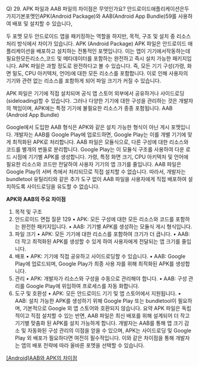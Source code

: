 Q) 29. APK 파일과 AAB 파일의 차이점은 무엇인가요?
안드로이드애플리케이션은두가지기본포멧인APK(Android Package)와 AAB(Android App Bundle)59를 사용하여 배포 및 설치할 수 있습니다, 

두 포멧 모두 안드로이드 앱을 패키징하는 역할을 하지만, 목적, 구조 및 설치 중 리소스 처리 방식에서 차이가 있습니다.
APK (Android Package)
APK 파일은 안드로이드 애플리케이션을 배포하고 설치하는 전통적인 포멧입니다. 이는 앱이 기기에서작동하는데필요한모든리소스,코드 및 메타데이터를 포함하는 완전하고 즉시 설치 가능한 패키지입니다.
APK 파일은 과할 정도로 완전하다고 볼 수 있습니다. 즉, 모든 기기 구성(가령, 화면 밀도, CPU 아키텍처, 언어)에 대한 모든 리소스를 포함합니다. 이로 인해 사용자의 기기와 관련 없는 리소스를 포함하게
되어 파일 크기가 커질 수 있습니다.

APK 파일은 기기에 직접 설치되며 공식 앱 스토어 외부에서 공유하거나 사이드로딩(sideloading)할 수 있습니다. 그러나 다양한 기기에 대한 구성을 관리하는 것은 개발자의 책임이며, APK에는 특정 기기에
불필요한 리소스가 종종 포함됩니다.
AAB (Android App Bundle)

Google에서 도입한 AAB 형식은 APK와 같은 설치 가능한 형식이 아닌 게시 포멧입니다. 개발자는 AAB를 Google Play에 업로드하면, Google Play는 이를 개별 기기에 맞게 최적화된 APK로 처리합니다.
AAB 파일은 모듈식으로, 다른 구성에 대한 리소스와 코드를 별개의 번들로 분리합니다. Google Play는 이 모듈식 구조를 사용하여 다운 로드 시점에 기기별 APK를 생성합니다. 가령, 특정 화면 크기, CPU 아키텍처 및 언어에 필요한 리소스와 코드만 전달하여 사용자 기기의 앱 크기를 줄입니다.
AAB 파일은 Google Play의 서버 측에서 처리되므로 직접 설치할 수 없습니다. 따라서, 개발자는 bundletool 유틸리티와 같은 추가 도구 없이 AAB 파일을 사용자에게 직접 배포하여 설치하도록 사이드로딩을 유도할 수 없습니다.

**APK와 AAB의 주요 차이점**

1. 목적 및 구조
2. 안드로이드 면접 질문
129
• APK: 모든 구성에 대한 모든 리소스와 코드를 포함하는 완전한
패키지입니다.
• AAB: 기기별 APK를 생성하는 모듈식 게시 형식입니다.
3. 파일 크기
• APK: 모든 기기에 대한 리소스를 포함하여 크기가 더 큽니다.
• AAB: 더 작고 최적화된 APK를 생성할 수 있게 하여 사용자에게
전달되는 앱 크기를 줄입니다.
4. 배포
• APK: 기기에 직접 공유하고 사이드로딩할 수 있습니다.
• AAB: Google Play에 업로드되며, Google Play가 최종 사용
자를 위해 최적화된 APK를 생성합니다.
5. 관리
• APK: 개발자가 리소스와 구성을 수동으로 관리해야 합니다.
• AAB: 구성 관리를 Google Play에 위임하여 프로세스를 자동
화합니다.
6. 도구 및 호환성
• APK: 모든 안드로이드 기기 및 앱 스토어에서 지원됩니다.
• AAB: 설치 가능한 APK를 생성하기 위해 Google Play 또는
bundletool이 필요하며, 기본적으로 Google 외 앱 스토어와
호환되지 않습니다.
요약
APK 파일은 독립적이고 직접 설치할 수 있는 반면, AAB 파일은 최신
배포를 위해 설계되어 더 작고 기기별 맞춤화 된 APK를 설치 가능하게
합니다. 개발자는 AAB를 통해 앱 크기 감소 및 자동화된 구성 관리의
이점을 얻을 수 있으며, APK는 사이드로딩 및 Google Play 외 배포가
필요하다면 여전히 필수적입니다. 이와 같은 차이점을 통해 개발자는
앱의 배포 전략에 따라 올바른 포멧을 선택할 수 있습니다.

[[Android]AAB와 APK의 차이점](https://velog.io/@yongin01/AndroidAAB%EC%99%80-APK%EC%9D%98-%EC%B0%A8%EC%9D%B4%EC%A0%90)